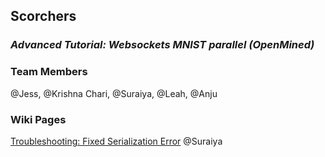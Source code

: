 ## Scorchers
### _Advanced Tutorial: Websockets MNIST parallel (OpenMined)_

### Team Members

@Jess, @Krishna Chari, @Suraiya, @Leah, @Anju

### Wiki Pages

[Troubleshooting: Fixed Serialization Error](https://github.com/jess-s/SPAIC-Scorchers/wiki/Troubleshooting:-Fixed-serialization-error) @Suraiya

